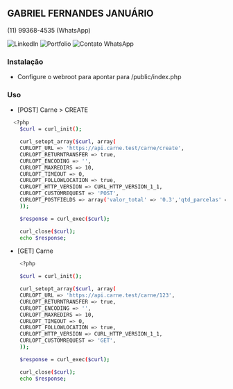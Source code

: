 ## GABRIEL FERNANDES JANUÁRIO
(11) 99368-4535 (WhatsApp)

![LinkedIn](https://br.linkedin.com/in/gabriel-januario)
![Portfolio](https://www.gabrieljanuario.com)
![Contato WhatsApp](https://api.whatsapp.com/send?phone=5511993684535&text=Gostei%20do%20seu%20desafio.%20Vamos%20conversar%3F) 


### Instalação
- Configure o webroot para apontar para /public/index.php

### Uso 

- [POST] Carne > CREATE 
```bash
  <?php
    $curl = curl_init();

    curl_setopt_array($curl, array(
    CURLOPT_URL => 'https://api.carne.test/carne/create',
    CURLOPT_RETURNTRANSFER => true,
    CURLOPT_ENCODING => '',
    CURLOPT_MAXREDIRS => 10,
    CURLOPT_TIMEOUT => 0,
    CURLOPT_FOLLOWLOCATION => true,
    CURLOPT_HTTP_VERSION => CURL_HTTP_VERSION_1_1,
    CURLOPT_CUSTOMREQUEST => 'POST',
    CURLOPT_POSTFIELDS => array('valor_total' => '0.3','qtd_parcelas' => '2','data_primeiro_vencimento' => '2024-08-01','periodicidade' => 'semanal','valor_entrada' => '0.10'),
    ));

    $response = curl_exec($curl);

    curl_close($curl);
    echo $response;
```

- [GET] Carne
```bash
    <?php

    $curl = curl_init();

    curl_setopt_array($curl, array(
    CURLOPT_URL => 'https://api.carne.test/carne/123',
    CURLOPT_RETURNTRANSFER => true,
    CURLOPT_ENCODING => '',
    CURLOPT_MAXREDIRS => 10,
    CURLOPT_TIMEOUT => 0,
    CURLOPT_FOLLOWLOCATION => true,
    CURLOPT_HTTP_VERSION => CURL_HTTP_VERSION_1_1,
    CURLOPT_CUSTOMREQUEST => 'GET',
    ));

    $response = curl_exec($curl);

    curl_close($curl);
    echo $response;
```